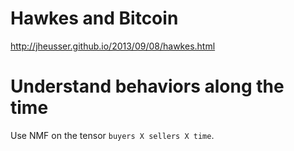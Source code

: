# Hawkes and Bitcoin

http://jheusser.github.io/2013/09/08/hawkes.html

# Understand behaviors along the time

Use NMF on the tensor ```buyers X sellers X time```.
